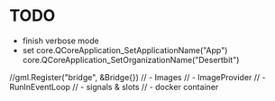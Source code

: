 # TODO
- finish verbose mode
- set core.QCoreApplication_SetApplicationName("App") core.QCoreApplication_SetOrganizationName("Desertbit")


//gml.Register("bridge", &Bridge{})
// - Images
// - ImageProvider
// - RunInEventLoop
// - signals & slots
// - docker container
